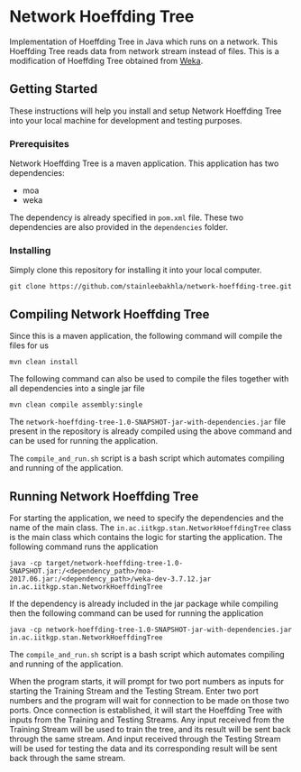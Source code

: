 # Network Hoeffding Tree

Implementation of Hoeffding Tree in Java which runs on a network. This Hoeffding Tree reads data from network stream instead of files. This is a modification of Hoeffding Tree obtained from [Weka](https://github.com/Waikato/moa).

## Getting Started

These instructions will help you install and setup Network Hoeffding Tree into your local machine for development and testing purposes.

### Prerequisites

Network Hoeffding Tree is a maven application. This application has two dependencies:
- moa
- weka

The dependency is already specified in `pom.xml` file. These two dependencies are also provided in the `dependencies` folder.

### Installing

Simply clone this repository for installing it into your local computer.

```
git clone https://github.com/stainleebakhla/network-hoeffding-tree.git
```

## Compiling Network Hoeffding Tree

Since this is a maven application, the following command will compile the files for us

```
mvn clean install
```

The following command can also be used to compile the files together with all dependencies into a single jar file

```
mvn clean compile assembly:single
```

The `network-hoeffding-tree-1.0-SNAPSHOT-jar-with-dependencies.jar` file present in the repository is already compiled using the above command and can be used for running the application.

The `compile_and_run.sh` script is a bash script which automates compiling and running of the application.

## Running Network Hoeffding Tree

For starting the application, we need to specify the dependencies and the name of the main class. The `in.ac.iitkgp.stan.NetworkHoeffdingTree` class is the main class which contains the logic for starting the application. The following command runs the application

```
java -cp target/network-hoeffding-tree-1.0-SNAPSHOT.jar:/<dependency_path>/moa-2017.06.jar:/<dependency_path>/weka-dev-3.7.12.jar in.ac.iitkgp.stan.NetworkHoeffdingTree
```

If the dependency is already included in the jar package while compiling then the following command can be used for running the application

```
java -cp network-hoeffding-tree-1.0-SNAPSHOT-jar-with-dependencies.jar in.ac.iitkgp.stan.NetworkHoeffdingTree
```

The `compile_and_run.sh` script is a bash script which automates compiling and running of the application.

When the program starts, it will prompt for two port numbers as inputs for starting the Training Stream and the Testing Stream. Enter two port numbers and the program will wait for connection to be made on those two ports. Once connection is established, it will start the Hoeffding Tree with inputs from the Training and Testing Streams. Any input received from the Training Stream will be used to train the tree, and its result will be sent back through the same stream. And input received through the Testing Stream will be used for testing the data and its corresponding result will be sent back through the same stream.

